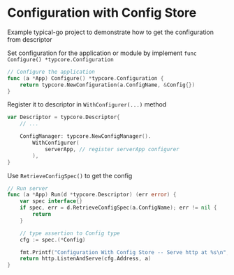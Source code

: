 # Configuration with Config Store

Example typical-go project to demonstrate how to get the configuration from descriptor

Set configuration for the application or module by implement `func Configure() *typcore.Configuration`
```go
// Configure the application
func (a *App) Configure() *typcore.Configuration {
	return typcore.NewConfiguration(a.ConfigName, &Config{})
}
```

Register it to descriptor in `WithConfigurer(...)` method
```go
var Descriptor = typcore.Descriptor{
    // ... 

	ConfigManager: typcore.NewConfigManager().
		WithConfigurer(
			serverApp, // register serverApp configurer
		),
}
```

Use `RetrieveConfigSpec()` to get the config
```go
// Run server
func (a *App) Run(d *typcore.Descriptor) (err error) {
	var spec interface{}
	if spec, err = d.RetrieveConfigSpec(a.ConfigName); err != nil {
		return
	}

	// type assertion to Config type
	cfg := spec.(*Config)

	fmt.Printf("Configuration With Config Store -- Serve http at %s\n", cfg.Address)
	return http.ListenAndServe(cfg.Address, a)
}
```